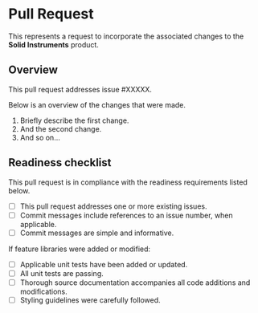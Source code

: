 # Pull Request

This represents a request to incorporate the associated changes to the **Solid Instruments** product.

## Overview

This pull request addresses issue #XXXXX.

Below is an overview of the changes that were made.

1. Briefly describe the first change.
2. And the second change.
3. And so on...

## Readiness checklist

This pull request is in compliance with the readiness requirements listed below.

- [ ] This pull request addresses one or more existing issues.
- [ ] Commit messages include references to an issue number, when applicable.
- [ ] Commit messages are simple and informative.

If feature libraries were added or modified:

- [ ] Applicable unit tests have been added or updated.
- [ ] All unit tests are passing.
- [ ] Thorough source documentation accompanies all code additions and modifications.
- [ ] Styling guidelines were carefully followed.